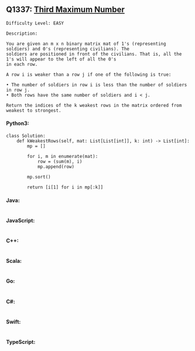 ## Q1337: [Third Maximum Number](https://leetcode.com/problems/third-maximum-number/)

```
Difficulty Level: EASY
```

```
Description:

You are given an m x n binary matrix mat of 1's (representing soldiers) and 0's (representing civilians). The
soldiers are positioned in front of the civilians. That is, all the 1's will appear to the left of all the 0's
in each row.

A row i is weaker than a row j if one of the following is true:

• The number of soldiers in row i is less than the number of soldiers in row j.
• Both rows have the same number of soldiers and i < j.

Return the indices of the k weakest rows in the matrix ordered from weakest to strongest.
```

#### Python3:

```
class Solution:
    def kWeakestRows(self, mat: List[List[int]], k: int) -> List[int]:
        mp = []
        
        for i, m in enumerate(mat):
            row = (sum(m), i)
            mp.append(row)
        
        mp.sort()
        
        return [i[1] for i in mp[:k]]
```

#### Java:

```

```

#### JavaScript:

```

```

#### C++:

```

```

#### Scala:

```

```

#### Go:

```

```

#### C#:

```

```

#### Swift:

```

```

#### TypeScript:

```

```